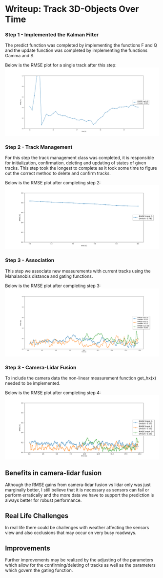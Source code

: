 # Writeup: Track 3D-Objects Over Time

### Step 1 - Implemented the Kalman Filter
The predict function was completed by implementing the functions F and Q and the update function was completed by implementing the functions Gamma and S.

Below is the RMSE plot for a single track after this step:
![alt text](https://github.com/shirvonp/sensor_fusion/blob/main/RMSE_Step_1.png)

### Step 2 - Track Management 
For this step the track management class was completed, it is responsible for initialization, confirmation, deleting and updating of states of given tracks. This step took the longest to complete as it took some time to figure out the correct method to delete and confirm tracks.

Below is the RMSE plot after completing step 2:
![alt text](https://github.com/shirvonp/sensor_fusion/blob/main/RMSE_Step_2.png)

### Step 3 - Association
This step we associate new measurements with current tracks using the Mahalanobis distance and gating functions.

Below is the RMSE plot after completing step 3:
![alt text](https://github.com/shirvonp/sensor_fusion/blob/main/RMSE_Step_3.png)

### Step 3 - Camera-Lidar Fusion
To include the camera data the non-linear measurement function get_hx(x) needed to be implemented.

Below is the RMSE plot after completing step 4:
![alt text](https://github.com/shirvonp/sensor_fusion/blob/main/RMSE_Step_4.png)


## Benefits in camera-lidar fusion
Although the RMSE gains from camera-lidar fusion vs lidar only was just marginally better, I still believe that it is necessary as sensors can fail or perform erratically and the more data we have to support the prediction is always better for robust performance.


## Real Life Challenges
In real life there could be challenges with weather affecting the sensors view and also occlusions that may occur on very busy roadways.

## Improvements
Further improvements may be realized by the adjusting of the parameters which allow for the confirming/deleting of tracks as well as the parameters which govern the gating function.
